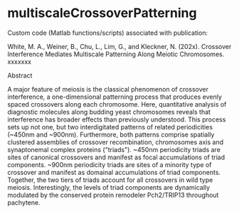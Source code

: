 # multiscaleCrossoverPatterning

Custom code (Matlab functions/scripts) associated with publication:

White, M. A., Weiner, B., Chu, L., Lim, G., and Kleckner, N. (202x).  Crossover Interference Mediates Multiscale Patterning Along Meiotic Chromosomes. xxxxxxx

Abstract

A major feature of meiosis is the classical phenomenon of crossover interference, a one-dimensional patterning process that produces evenly spaced crossovers along each chromosome.  Here, quantitative analysis of diagnostic molecules along budding yeast chromosomes reveals that interference has broader effects than previously understood.  This process sets up not one, but two interdigitated patterns of related periodicities (~450nm and ~900nm).  Furthermore, both patterns comprise spatially clustered assemblies of crossover recombination, chromosomes axis and synaptonemal complex proteins ("triads").  ~450nm periodicity triads are sites of canonical crossovers and manifest as focal accumulations of triad components.  ~900nm periodicity triads are sites of a minority type of crossover and manifest as domainal accumulations of triad components.  Together, the two tiers of triads account for all crossovers in wild type meiosis.  Interestingly, the levels of triad components are dynamically modulated by the conserved protein remodeler Pch2/TRIP13 throughout pachytene.

